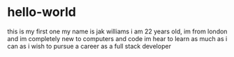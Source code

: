 # hello-world
this is my first one
my name is jak williams i am 22 years old, im from london and im completely new to computers and code 
im hear to learn as much as i can as i wish to pursue a career as a full stack developer 
